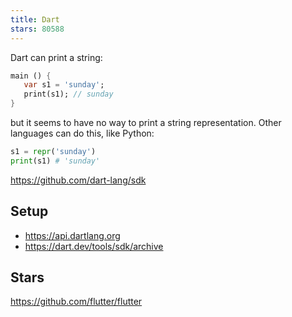 ```yaml
---
title: Dart
stars: 80588
---
```


Dart can print a string:

~~~dart
main () {
   var s1 = 'sunday';
   print(s1); // sunday
}
~~~

but it seems to have no way to print a string representation. Other languages
can do this, like Python:

~~~py
s1 = repr('sunday')
print(s1) # 'sunday'
~~~

<https://github.com/dart-lang/sdk>

## Setup

- <https://api.dartlang.org>
- <https://dart.dev/tools/sdk/archive>

## Stars

<https://github.com/flutter/flutter>
